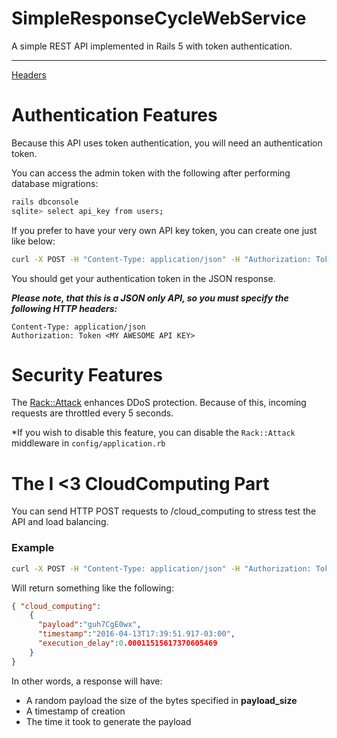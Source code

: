 # SimpleResponseCycleWebService

A simple REST API implemented in Rails 5 with token authentication.
____

[Headers](#headers) 

# Authentication Features
Because this API uses token authentication, you will need an authentication token.

You can access the admin token with the following after performing database migrations:

```bash
rails dbconsole
sqlite> select api_key from users;
```

If you prefer to have your very own API key token, you can create one just like below:

```bash
curl -X POST -H "Content-Type: application/json" -H "Authorization: Token <MY AWESOME API KEY>" -d '{"user": {"name": "Brian", "email": "itsbriany@gmail.com"}}' http://localhost:3000/users
```

You should get your authentication token in the JSON response.

***Please note, that this is a JSON only API, so you must specify the following HTTP headers:***

    Content-Type: application/json
    Authorization: Token <MY AWESOME API KEY>






# Security Features

The [Rack::Attack](https://github.com/kickstarter/rack-attack) enhances DDoS protection. Because of this, incoming requests are throttled every 5 seconds.

*If you wish to disable this feature, you can disable the `Rack::Attack` middleware in `config/application.rb`






# The I <3 CloudComputing Part

You can send HTTP POST requests to /cloud_computing to stress test the API and load balancing.

### Example

```bash
curl -X POST -H "Content-Type: application/json" -H "Authorization: Token <MY AWESOME API TOKEN>" -d '{"cloud_computing": {"id": 1, "payload_size": 10}}'  http://localhost:3000/cloud_computing
```
   Will return something like the following:
   
```json
{ "cloud_computing":
    { 
      "payload":"guh7CgE0wx",
      "timestamp":"2016-04-13T17:39:51.917-03:00",
      "execution_delay":0.00011515617370605469 
    }
}
```

In other words, a response will have:

 - A random payload the size of the bytes specified in **payload_size**
 - A timestamp of creation
 - The time it took to generate the payload
